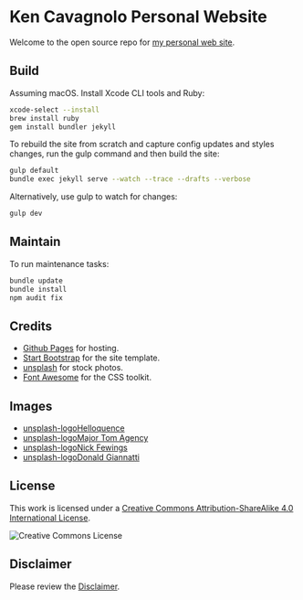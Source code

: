 # Ken Cavagnolo Personal Website

Welcome to the open source repo for [my personal web site](http://www.kcavagnolo.com/).

## Build

Assuming macOS. Install Xcode CLI tools and Ruby:

```bash
xcode-select --install
brew install ruby
gem install bundler jekyll
```

To rebuild the site from scratch and capture config updates and styles changes, run the gulp command and then build the site:

```bash
gulp default
bundle exec jekyll serve --watch --trace --drafts --verbose
```

Alternatively, use gulp to watch for changes:

```bash
gulp dev
```

## Maintain

To run maintenance tasks:

```bash
bundle update
bundle install
npm audit fix
```

## Credits

* [Github Pages](https://pages.github.com) for hosting.
* [Start Bootstrap](http://startbootstrap.com) for the site template.
* [unsplash](http://unsplash.com) for stock photos.
* [Font Awesome](http://fortawesome.github.io/Font-Awesome) for the CSS toolkit.

## Images

* [unsplash-logoHelloquence](https://unsplash.com/@helloquence?utm_medium=referral&utm_campaign=photographer-credit&utm_content=creditBadge "Download free do whatever you want high-resolution photos from Helloquence")
* [unsplash-logoMajor Tom Agency](https://unsplash.com/@majortomagency?utm_medium=referral&utm_campaign=photographer-credit&utm_content=creditBadge "Download free do whatever you want high-resolution photos from Major Tom Agency")
* [unsplash-logoNick Fewings](https://unsplash.com/@jannerboy62?utm_medium=referral&utm_campaign=photographer-credit&utm_content=creditBadge "Download free do whatever you want high-resolution photos from Nick Fewings")
* [unsplash-logoDonald Giannatti](https://unsplash.com/@wizwow?utm_medium=referral&utm_campaign=photographer-credit&utm_content=creditBadge "Download free do whatever you want high-resolution photos from Donald Giannatti")

## License

This work is licensed under a [Creative Commons Attribution-ShareAlike 4.0 International License](LICENSE).

![Creative Commons License](https://i.creativecommons.org/l/by-sa/4.0/88x31.png "license")

## Disclaimer

Please review the [Disclaimer](DISCLAIMER).
